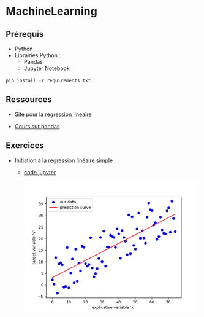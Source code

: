 # MachineLearning

## Prérequis

- Python
- Librairies Python :
  - Pandas
  - Jupyter Notebook

`pip install -r requirements.txt`

## Ressources

- [Site pour la regression lineaire](https://courses.dallard.tech/ml/notebooks/CODE_Regression_lineaire_simple/#practical-example-predict-the-salary-based-on-years-of-exeprience)

- [Cours sur pandas](https://courses.dallard.tech/python/notebooks/pandascourse/)

## Exercices

- Initiation à la regression linéaire simple
  - [code jupyter](initiationLinearRegressionSimple.ipynb)

    ![graphique de prédiction](prediction.png)
